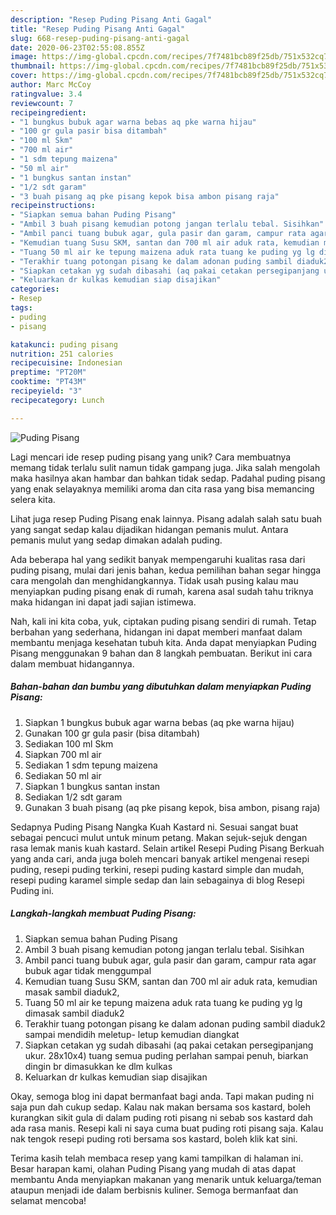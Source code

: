 ```yaml
---
description: "Resep Puding Pisang Anti Gagal"
title: "Resep Puding Pisang Anti Gagal"
slug: 668-resep-puding-pisang-anti-gagal
date: 2020-06-23T02:55:08.855Z
image: https://img-global.cpcdn.com/recipes/7f7481bcb89f25db/751x532cq70/puding-pisang-foto-resep-utama.jpg
thumbnail: https://img-global.cpcdn.com/recipes/7f7481bcb89f25db/751x532cq70/puding-pisang-foto-resep-utama.jpg
cover: https://img-global.cpcdn.com/recipes/7f7481bcb89f25db/751x532cq70/puding-pisang-foto-resep-utama.jpg
author: Marc McCoy
ratingvalue: 3.4
reviewcount: 7
recipeingredient:
- "1 bungkus bubuk agar warna bebas aq pke warna hijau"
- "100 gr gula pasir bisa ditambah"
- "100 ml Skm"
- "700 ml air"
- "1 sdm tepung maizena"
- "50 ml air"
- "1 bungkus santan instan"
- "1/2 sdt garam"
- "3 buah pisang aq pke pisang kepok bisa ambon pisang raja"
recipeinstructions:
- "Siapkan semua bahan Puding Pisang"
- "Ambil 3 buah pisang kemudian potong jangan terlalu tebal. Sisihkan"
- "Ambil panci tuang bubuk agar, gula pasir dan garam, campur rata agar bubuk agar tidak menggumpal"
- "Kemudian tuang Susu SKM, santan dan 700 ml air aduk rata, kemudian masak sambil diaduk2,"
- "Tuang 50 ml air ke tepung maizena aduk rata tuang ke puding yg lg dimasak sambil diaduk2"
- "Terakhir tuang potongan pisang ke dalam adonan puding sambil diaduk2 sampai mendidih meletup- letup kemudian diangkat"
- "Siapkan cetakan yg sudah dibasahi (aq pakai cetakan persegipanjang ukur. 28x10x4) tuang semua puding perlahan sampai penuh, biarkan dingin br dimasukkan ke dlm kulkas"
- "Keluarkan dr kulkas kemudian siap disajikan"
categories:
- Resep
tags:
- puding
- pisang

katakunci: puding pisang 
nutrition: 251 calories
recipecuisine: Indonesian
preptime: "PT20M"
cooktime: "PT43M"
recipeyield: "3"
recipecategory: Lunch

---
```



![Puding Pisang](https://img-global.cpcdn.com/recipes/7f7481bcb89f25db/751x532cq70/puding-pisang-foto-resep-utama.jpg)

Lagi mencari ide resep puding pisang yang unik? Cara membuatnya memang tidak terlalu sulit namun tidak gampang juga. Jika salah mengolah maka hasilnya akan hambar dan bahkan tidak sedap. Padahal puding pisang yang enak selayaknya memiliki aroma dan cita rasa yang bisa memancing selera kita.

Lihat juga resep Puding Pisang enak lainnya. Pisang adalah salah satu buah yang sangat sedap kalau dijadikan hidangan pemanis mulut. Antara pemanis mulut yang sedap dimakan adalah puding.

Ada beberapa hal yang sedikit banyak mempengaruhi kualitas rasa dari puding pisang, mulai dari jenis bahan, kedua pemilihan bahan segar hingga cara mengolah dan menghidangkannya. Tidak usah pusing kalau mau menyiapkan puding pisang enak di rumah, karena asal sudah tahu triknya maka hidangan ini dapat jadi sajian istimewa.


Nah, kali ini kita coba, yuk, ciptakan puding pisang sendiri di rumah. Tetap berbahan yang sederhana, hidangan ini dapat memberi manfaat dalam membantu menjaga kesehatan tubuh kita. Anda dapat menyiapkan Puding Pisang menggunakan 9 bahan dan 8 langkah pembuatan. Berikut ini cara dalam membuat hidangannya.

<!--inarticleads1-->

##### Bahan-bahan dan bumbu yang dibutuhkan dalam menyiapkan Puding Pisang:

1. Siapkan 1 bungkus bubuk agar warna bebas (aq pke warna hijau)
1. Gunakan 100 gr gula pasir (bisa ditambah)
1. Sediakan 100 ml Skm
1. Siapkan 700 ml air
1. Sediakan 1 sdm tepung maizena
1. Sediakan 50 ml air
1. Siapkan 1 bungkus santan instan
1. Sediakan 1/2 sdt garam
1. Gunakan 3 buah pisang (aq pke pisang kepok, bisa ambon, pisang raja)


Sedapnya Puding Pisang Nangka Kuah Kastard ni. Sesuai sangat buat sebagai pencuci mulut untuk minum petang. Makan sejuk-sejuk dengan rasa lemak manis kuah kastard. Selain artikel Resepi Puding Pisang Berkuah yang anda cari, anda juga boleh mencari banyak artikel mengenai resepi puding, resepi puding terkini, resepi puding kastard simple dan mudah, resepi puding karamel simple sedap dan lain sebagainya di blog Resepi Puding ini. 

<!--inarticleads2-->

##### Langkah-langkah membuat Puding Pisang:

1. Siapkan semua bahan Puding Pisang
1. Ambil 3 buah pisang kemudian potong jangan terlalu tebal. Sisihkan
1. Ambil panci tuang bubuk agar, gula pasir dan garam, campur rata agar bubuk agar tidak menggumpal
1. Kemudian tuang Susu SKM, santan dan 700 ml air aduk rata, kemudian masak sambil diaduk2,
1. Tuang 50 ml air ke tepung maizena aduk rata tuang ke puding yg lg dimasak sambil diaduk2
1. Terakhir tuang potongan pisang ke dalam adonan puding sambil diaduk2 sampai mendidih meletup- letup kemudian diangkat
1. Siapkan cetakan yg sudah dibasahi (aq pakai cetakan persegipanjang ukur. 28x10x4) tuang semua puding perlahan sampai penuh, biarkan dingin br dimasukkan ke dlm kulkas
1. Keluarkan dr kulkas kemudian siap disajikan


Okay, semoga blog ini dapat bermanfaat bagi anda. Tapi makan puding ni saja pun dah cukup sedap. Kalau nak makan bersama sos kastard, boleh kurangkan sikit gula di dalam puding roti pisang ni sebab sos kastard dah ada rasa manis. Resepi kali ni saya cuma buat puding roti pisang saja. Kalau nak tengok resepi puding roti bersama sos kastard, boleh klik kat sini. 

Terima kasih telah membaca resep yang kami tampilkan di halaman ini. Besar harapan kami, olahan Puding Pisang yang mudah di atas dapat membantu Anda menyiapkan makanan yang menarik untuk keluarga/teman ataupun menjadi ide dalam berbisnis kuliner. Semoga bermanfaat dan selamat mencoba!
